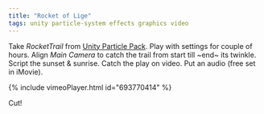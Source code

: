 ```yaml
---
title: "Rocket of Lige"
tags: unity particle-system effects graphics video
---
```


Take _RocketTrail_ from
[Unity Particle Pack](https://assetstore.unity.com/packages/essentials/tutorial-projects/unity-particle-pack-127325).
Play with settings for couple of hours.
Align _Main Camera_ to catch the trail from start till ~end~ its twinkle.
Script the sunset & sunrise.
Catch the play on video.
Put an audio (free set in iMovie).

{% include vimeoPlayer.html id="693770414" %}

Cut!
